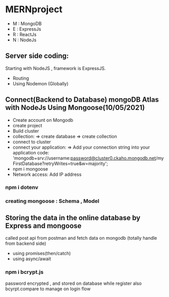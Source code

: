 # MERNproject
* M : MongoDB
* E : ExpressJs
* R : ReactJs
* N : NodeJs

## Server side coding:
Starting with NodeJS , framework is ExpressJS.
* Routing
* Using Nodemon (Globally)

## Connect(Backend to Database) mongoDB Atlas with NodeJs Using Mongoose(10/05/2021) 
* Create account on Mongodb
* create project
* Build cluster
* collection:
	=> create database
	=> create collection	
* connect to cluster
* connect your application:
	=> Add your connection string into your application code:
	'mongodb+srv://username:password@cluster0.ckaho.mongodb.net/myFirstDatabase?retryWrites=true&w=majority';
* npm i mongoose
* Network access: Add IP address

### npm i dotenv
### creating mongoose : Schema , Model
## Storing the data in the online database by Express and mongoose
called post api from postman and fetch data on mongodb (totally handle from backend side)
* using promises(then/catch)  
* using async/await
### npm i bcrypt.js
password encrypted , and stored on database while register
also bcyrpt.compare to manage on login flow
